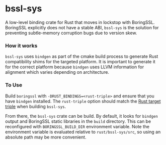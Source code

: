 bssl-sys
============

A low-level binding crate for Rust that moves in lockstop with BoringSSL. BoringSSL explicitly does not have a stable ABI, `bssl-sys` is the solution for preventing subtle-memory corruption bugs due to version skew.

### How it works
`bssl-sys` uses `bindgen` as part of the cmake build process to generate Rust compatibility shims for the targeted platform. It is important to generate it for the correct platform because `bindgen` uses LLVM information for alignment which varies depending on architecture.

### To Use
Build `boringssl` with `-DRUST_BINDINGS=<rust-triple>` and ensure that you have `bindgen` installed. The `rust-triple` option should match the [Rust target triple](https://doc.rust-lang.org/nightly/rustc/platform-support.html) when building `bssl-sys`.

From there, the `bssl-sys` crate can be build. By default, it looks for `bindgen` output and BoringSSL static libraries in the `build` directory. This can be reconfigured with `BORINGSSL_BUILD_DIR` environment variable. Note the environment variable is evaluated relative to `rust/bssl-sys/src`, so using an absolute path may be more convenient.
